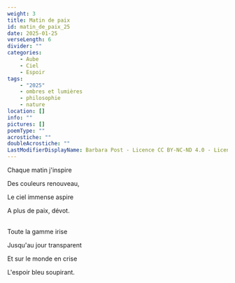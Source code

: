 ```yaml
---
weight: 3
title: Matin de paix
id: matin_de_paix_25
date: 2025-01-25
verseLength: 6
divider: ""
categories:
    - Aube
    - Ciel
    - Espoir
tags:
    - "2025"
    - ombres et lumières
    - philosophie
    - nature
location: []
info: ""
pictures: []
poemType: ""
acrostiche: ""
doubleAcrostiche: ""
LastModifierDisplayName: Barbara Post - Licence CC BY-NC-ND 4.0 - Licence CC BY-NC-ND 4.0
---
```

Chaque matin j'inspire

Des couleurs renouveau,

Le ciel immense aspire

A plus de paix, dévot.

 \
Toute la gamme irise

Jusqu'au jour transparent

Et sur le monde en crise

L'espoir bleu soupirant.
